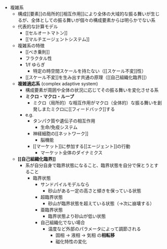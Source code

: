 - 複雑系
	- 構成[[要素]]の局所的[[相互作用]]により全体の大域的な振る舞いが生じるが、全体としての振る舞いが個々の構成要素からは明らかでない系
	- 代表的な計算モデル
	    - [[セルオートマトン]]
	    - [[マルチエージェントシステム]]
	- 複雑系の特徴
		- [[べき乗則]]
		- フラクタル性
		- 1/f ゆらぎ
			- 特定の時空間スケールを持たない（[[スケール不変]]性）
		- [[スケール不変]]を生み出す共通の原理（[[自己組織化臨界]]）
  - **複雑適応系** (complex adaptive system)
    - 構成要素が周囲や全体の状況に応じてその振る舞いを変化させる系
    - **ミクロ・マクロ・ループ**
	    - ミクロ（局所的）な相互作用がマクロ（全体的）な振る舞いを創発しまたミクロに[[フィードバック]]する
    - e.g.
	    - タンパク質や遺伝子の相互作用
	        - 生命/免疫システム
		- 神経細胞の[[ネットワーク]]
	        - 脳機能
		- [[マーケット]]に参加する[[エージェント]]の行動
	        - マーケット全体のダイナミクス
  - **[[自己組織化臨界]]**
    - 系が自分自身で臨界状態になること、臨界状態を自分で保とうとすること
	    - 臨界状態
		    - サンドパイルモデルなら
			    - 砂山がある一定の高さと傾きを保っている状態
	        - 超臨界状態
	            - 砂山が臨界状態を超えている状態（→次に崩壊する）
			- 亜臨界状態
	            - 臨界状態より砂山が低い状態
	        - 自己組織化でない場合
		        - 温度など外部のパラメータによって調節される
			        - 固相 → 液相 → 気相 の**相転移**
			        - 磁化特性の変化
